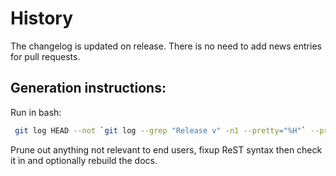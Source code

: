 # History

The changelog is updated on release.
There is no need to add news entries for pull requests.

## Generation instructions:

Run in bash:

```bash
 git log HEAD --not `git log --grep "Release v" -n1 --pretty="%H"` --pretty="* %B" > history/newversion.rst
```

Prune out anything not relevant to end users, fixup ReST syntax
then check it in and optionally rebuild the docs.
